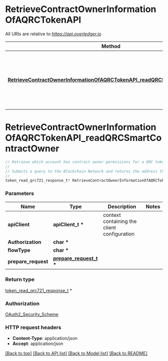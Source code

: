 # RetrieveContractOwnerInformationOfAQRCTokenAPI

All URIs are relative to *https://api.overledger.io*

Method | HTTP request | Description
------------- | ------------- | -------------
[**RetrieveContractOwnerInformationOfAQRCTokenAPI_readQRCSmartContractOwner**](RetrieveContractOwnerInformationOfAQRCTokenAPI.md#RetrieveContractOwnerInformationOfAQRCTokenAPI_readQRCSmartContractOwner) | **POST** /v2/tokenise/tokens/{flowType}/contract-owner | Retrieve which account has contract owner permissions for a QRC token


# **RetrieveContractOwnerInformationOfAQRCTokenAPI_readQRCSmartContractOwner**
```c
// Retrieve which account has contract owner permissions for a QRC token
//
// Submits a query to the Blockchain Network and returns the address that currently has contract owner permissions for a particular QRC token.
//
token_read_qrc721_response_t* RetrieveContractOwnerInformationOfAQRCTokenAPI_readQRCSmartContractOwner(apiClient_t *apiClient, char * Authorization, char * flowType, prepare_request_t * prepare_request);
```

### Parameters
Name | Type | Description  | Notes
------------- | ------------- | ------------- | -------------
**apiClient** | **apiClient_t \*** | context containing the client configuration |
**Authorization** | **char \*** |  | 
**flowType** | **char \*** |  | 
**prepare_request** | **[prepare_request_t](prepare_request.md) \*** |  | 

### Return type

[token_read_qrc721_response_t](token_read_qrc721_response.md) *


### Authorization

[OAuth2_Security_Scheme](../README.md#OAuth2_Security_Scheme)

### HTTP request headers

 - **Content-Type**: application/json
 - **Accept**: application/json

[[Back to top]](#) [[Back to API list]](../README.md#documentation-for-api-endpoints) [[Back to Model list]](../README.md#documentation-for-models) [[Back to README]](../README.md)

